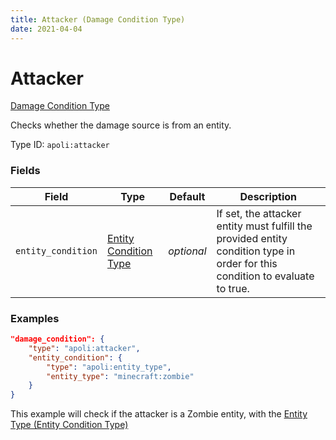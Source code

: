 ```yaml
---
title: Attacker (Damage Condition Type)
date: 2021-04-04
---
```


# Attacker

[Damage Condition Type](../damage_condition_types.md)

Checks whether the damage source is from an entity.

Type ID: `apoli:attacker`

### Fields

Field  | Type | Default | Description
-------|------|---------|------------
`entity_condition` | [Entity Condition Type](../entity_condition_types.md) | _optional_ | If set, the attacker entity must fulfill the provided entity condition type in order for this condition to evaluate to true.

### Examples

```json
"damage_condition": {
    "type": "apoli:attacker",
    "entity_condition": {
        "type": "apoli:entity_type",
        "entity_type": "minecraft:zombie"
    }
}
```

This example will check if the attacker is a Zombie entity, with the [Entity Type (Entity Condition Type)](../entity_condition_types/entity_type.md)
